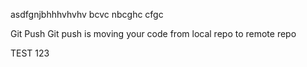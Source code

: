 asdfgnjbhhhvhvhv
bcvc
nbcghc
cfgc



Git Push
Git push is moving your code from local repo to remote repo

TEST
123
